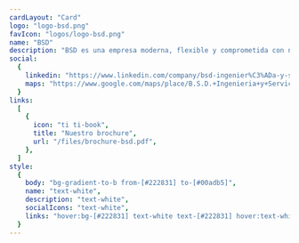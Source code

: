 ```yaml
---
cardLayout: "Card"
logo: "logo-bsd.png"
favIcon: "logos/logo-bsd.png"
name: "BSD"
description: "BSD es una empresa moderna, flexible y comprometida con nuestros clientes. A lo largo de nuestro camino hemos afrontado proyectos de gran porte y complejidad, gracias a nuestro equipo humano, el mejor recurso que tenemos. Participamos de distintos proyectos distribuidos en el norte de la Argentina, relacionados con movimientos de suelo, trabajos HDPE, montajes electromecánicos, obra civil y fabricaciones metálicas"
social:
  {
    linkedin: "https://www.linkedin.com/company/bsd-ingenier%C3%ADa-y-servicios/",
    maps: "https://www.google.com/maps/place/B.S.D.+Ingenieria+y+Servicios/@-24.2216356,-65.2591177,17z/data=!4m6!3m5!1s0x941b06419e4dd54b:0x5651279263e48a5b!8m2!3d-24.2217637!4d-65.2571147!16s%2Fg%2F11g6p36njg?entry=ttu",
  }
links:
  [
    {
      icon: "ti ti-book",
      title: "Nuestro brochure",
      url: "/files/brochure-bsd.pdf",
    },
  ]
style:
  {
    body: "bg-gradient-to-b from-[#222831] to-[#00adb5]",
    name: "text-white",
    description: "text-white",
    socialIcons: "text-white",
    links: "hover:bg-[#222831] text-white text-[#222831] hover:text-white",
  }
---
```

